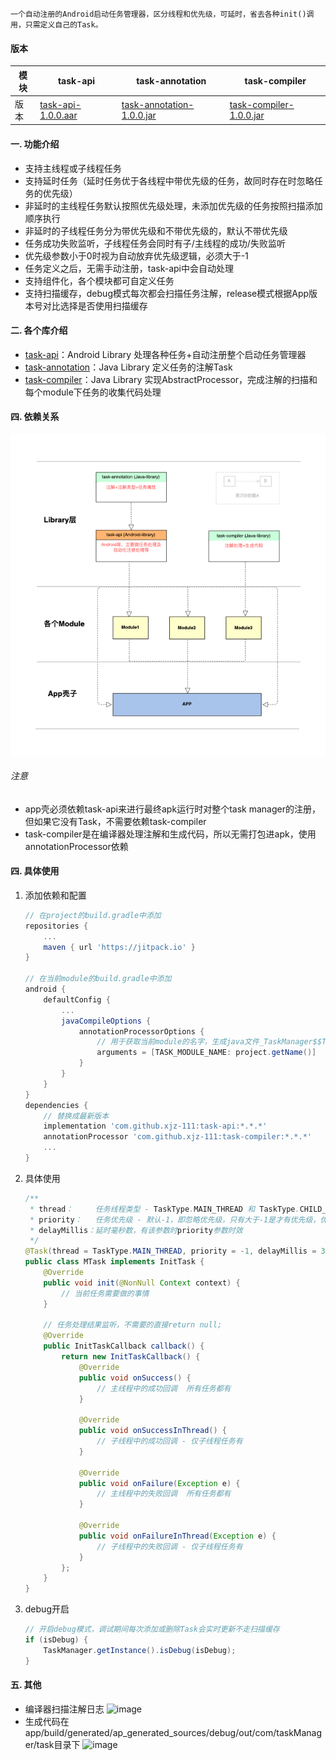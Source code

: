 
```
一个自动注册的Android启动任务管理器，区分线程和优先级，可延时，省去各种init()调用，只需定义自己的Task。
```

#### 版本

模块|task-api|task-annotation|task-compiler
---|---|---|---
版本|[task-api-1.0.0.aar](https://jitpack.io/com/github/xjz-111/task-api/1.0.0/task-api-task-annotation-1.0.0.jar)|[task-annotation-1.0.0.jar](https://jitpack.io/com/github/xjz-111/task-annotation/1.0.0/task-annotation-1.0.0.jar)|[task-compiler-1.0.0.jar](https://jitpack.io/com/github/xjz-111/task-compiler/1.0.0/task-compiler-1.0.0.jar)

#### 一. 功能介绍
* 支持主线程或子线程任务  
* 支持延时任务（延时任务优于各线程中带优先级的任务，故同时存在时忽略任务的优先级）  
* 非延时的主线程任务默认按照优先级处理，未添加优先级的任务按照扫描添加顺序执行  
* 非延时的子线程任务分为带优先级和不带优先级的，默认不带优先级  
* 任务成功失败监听，子线程任务会同时有子/主线程的成功/失败监听
* 优先级参数小于0时视为自动放弃优先级逻辑，必须大于-1  
* 任务定义之后，无需手动注册，task-api中会自动处理  
* 支持组件化，各个模块都可自定义任务  
* 支持扫描缓存，debug模式每次都会扫描任务注解，release模式根据App版本号对比选择是否使用扫描缓存  
#### 二. 各个库介绍
* [task-api](https://github.com/xjz-111/task-api)：Android Library 处理各种任务+自动注册整个启动任务管理器
* [task-annotation](https://github.com/xjz-111/task-annotation)：Java Library 定义任务的注解Task
* [task-compiler](https://github.com/xjz-111/task-compiler)：Java Library 实现AbstractProcessor，完成注解的扫描和每个module下任务的收集代码处理
#### 四. 依赖关系
![image](https://github.com/xjz-111/task-api/blob/master/imgs/1.jpg)
###### 注意
* app壳必须依赖task-api来进行最终apk运行时对整个task manager的注册，但如果它没有Task，不需要依赖task-compiler
* task-compiler是在编译器处理注解和生成代码，所以无需打包进apk，使用annotationProcessor依赖
#### 四. 具体使用
1. 添加依赖和配置
    ``` gradle
    // 在project的build.gradle中添加
    repositories {
        ...
        maven { url 'https://jitpack.io' }
    }
    
    // 在当前module的build.gradle中添加
    android {
        defaultConfig {
            ...
            javaCompileOptions {
                annotationProcessorOptions {
                    // 用于获取当前module的名字，生成java文件_TaskManager$$TASK$${TASK_MODULE_NAME}.java
                    arguments = [TASK_MODULE_NAME: project.getName()]
                }
            }
        }
    }
    dependencies {
        // 替换成最新版本
        implementation 'com.github.xjz-111:task-api:*.*.*'
        annotationProcessor 'com.github.xjz-111:task-compiler:*.*.*'
        ...
    }
    ```
  
2. 具体使用
    ``` java
    /**
     * thread：     任务线程类型 - TaskType.MAIN_THREAD 和 TaskType.CHILD_THREAD
     * priority：   任务优先级 - 默认-1，即忽略优先级，只有大于-1是才有优先级，优先级相同时根据扫描顺序决定
     * delayMillis：延时毫秒数，有该参数时priority参数时效
     */
    @Task(thread = TaskType.MAIN_THREAD, priority = -1, delayMillis = 3000)
    public class MTask implements InitTask {
        @Override
        public void init(@NonNull Context context) {
            // 当前任务需要做的事情
        }

        // 任务处理结果监听，不需要的直接return null;
        @Override
        public InitTaskCallback callback() {
            return new InitTaskCallback() {
                @Override
                public void onSuccess() {
                    // 主线程中的成功回调  所有任务都有
                }

                @Override
                public void onSuccessInThread() {
                    // 子线程中的成功回调 - 仅子线程任务有
                }

                @Override
                public void onFailure(Exception e) {
                    // 主线程中的失败回调  所有任务都有
                }

                @Override
                public void onFailureInThread(Exception e) {
                    // 子线程中的失败回调 - 仅子线程任务有
                }
            };
        }
    }
    ```
3. debug开启
    ``` java
    // 开启debug模式，调试期间每次添加或删除Task会实时更新不走扫描缓存
    if (isDebug) {           
        TaskManager.getInstance().isDebug(isDebug);  
    }
    ```

#### 五. 其他
* 编译器扫描注解日志
![image]()
* 生成代码在app/build/generated/ap_generated_sources/debug/out/com/taskManager/task目录下
![image]()  





